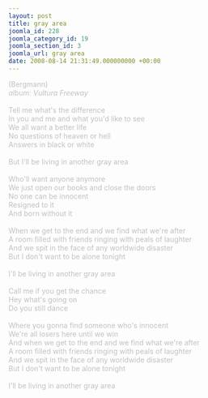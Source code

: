 ```yaml
---
layout: post
title: gray area
joomla_id: 228
joomla_category_id: 19
joomla_section_id: 3
joomla_url: gray area
date: 2008-08-14 21:31:49.000000000 +00:00
---
```

<span style="color: #c0c0c0" class="Apple-style-span">(Bergmann)<br />
<i>album: Vultura Freeway</i><br />
<br />
Tell me what's the difference<br />
In you and me and what you'd like to see<br />
We all want a better life<br />
No questions of heaven or hell<br />
Answers in black or white<br />
<br />
But I'll be living in another gray area<br />
<br />
Who'll want anyone anymore<br />
We just open our books and close the doors<br />
No one can be innocent <br />
Resigned to it<br />
And born without it<br />
<br />
When we get to the end and we find what we're after<br />
A room filled with friends ringing with peals of laughter<br />
And we spit in the face of any worldwide disaster<br />
But I don't want to be alone tonight<br />
<br />
I'll be living in another gray area<br />
<br />
Call me if you get the chance<br />
Hey what's going on<br />
Do you still dance<br />
<br />
Where you gonna find someone who's innocent<br />
We're all losers here until we win<br />
And when we get to the end and we find what we're after<br />
A room filled with friends ringing with peals of laughter<br />
And we spit in the face of any worldwide disaster<br />
But I don't want to be alone tonight<br />
<br />
I'll be living in another gray area<br />
</span>
